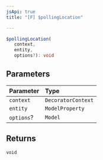 ```yaml
---
jsApi: true
title: "[F] $pollingLocation"

---
```

```ts
$pollingLocation(
   context, 
   entity, 
   options?): void
```

## Parameters

| Parameter | Type |
| :------ | :------ |
| `context` | `DecoratorContext` |
| `entity` | `ModelProperty` |
| `options`? | `Model` |

## Returns

`void`
